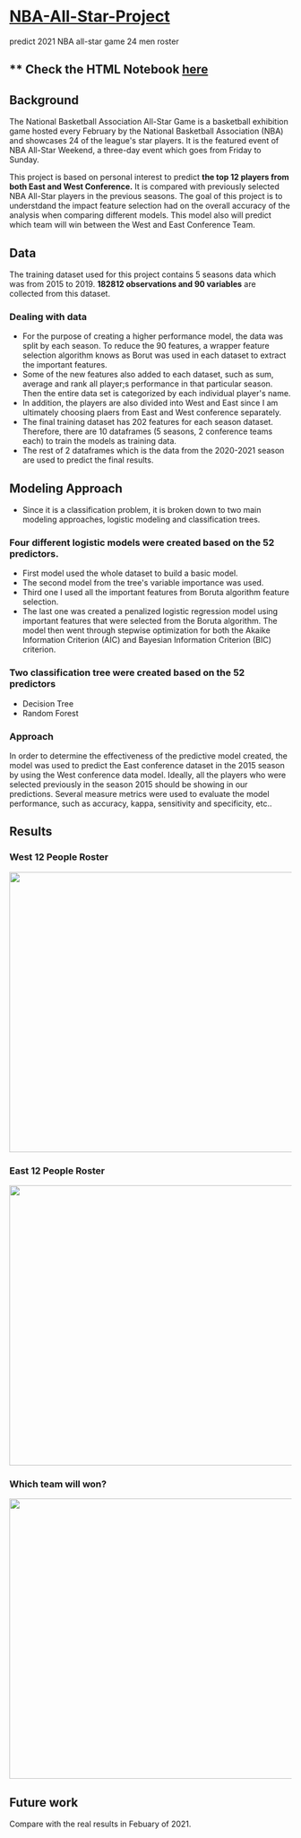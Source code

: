 # [NBA-All-Star-Project](https://haixiaolu.github.io/NBA-All-Star-Project/)
predict 2021 NBA all-star game 24 men roster

** Check the HTML Notebook [here](https://haixiaolu.github.io/NBA-All-Star-Project/)
---

  ## Background

  The National Basketball Association All-Star Game is a basketball exhibition game hosted every February by the National Basketball Association (NBA) and showcases 24 of the league's star players. It is the featured event of NBA All-Star Weekend, a three-day event which goes from Friday to Sunday.  

  This project is based on personal interest to predict **the top 12 players from both East and West Conference.** It is compared with previously selected NBA All-Star players in the previous seasons. The goal of this project is to understdand the impact feature selection had on the overall accuracy of the analysis when comparing different models. This model also will predict which team will win between the West and East Conference Team.


  ## Data

  The training dataset used for this project contains 5 seasons data which was from 2015 to 2019. **182812 observations and 90 variables** are collected from this dataset. 


  ### Dealing with data

  - For the purpose of creating a higher performance model, the data was split by each season. To reduce the 90 features, a wrapper feature selection algorithm knows as Borut was used in each dataset to extract the important features. 
  - Some of the new features also added to each dataset, such as sum, average and rank all player;s performance in that particular season. Then the entire data set is categorized by each individual player's name. 
  - In addition, the players are also divided into West and East since I am ultimately choosing plaers from East and West conference separately. 
  - The final training dataset has 202 features for each season dataset. Therefore, there are 10 dataframes (5 seasons, 2 conference teams each) to train the models as training data. 
  - The rest of 2 dataframes which is the data from the 2020-2021 season are used to predict the final results. 


  ##  Modeling Approach

  - Since it is a classification problem, it is broken down to two main modeling approaches, logistic modeling and classification trees. 

  ###  Four different logistic models were created based on the 52 predictors. 

  - First model used the whole dataset to build a basic model.
  - The second model from the tree's variable importance was used. 
  - Third one I used all the important features from Boruta algorithm feature selection. 
  - The last one was created a penalized logistic regression model using important features that were selected from the Boruta algorithm. The model then     went through stepwise optimization for both the Akaike Information Criterion (AIC) and Bayesian Information Criterion (BIC) criterion.   

  ### Two classification tree were created based on the 52 predictors

  - Decision Tree
  - Random Forest 

  ### Approach
  In order to determine the effectiveness of the predictive model created, the model was used to predict the East conference dataset in the 2015 season by using the West conference data model.  Ideally, all the players who were selected previously in the season 2015 should be showing in our predictions.  Several measure metrics were used to evaluate the model performance, such as accuracy, kappa, sensitivity and specificity, etc.. 




  ## Results

  ### West 12 People Roster
  <img src = "https://github.com/haixiaolu/NBA-all-star/blob/main/images/screenshot.png" width = "800" height = "500">
  
  
  ### East 12 People Roster
  
  <img src = "https://github.com/haixiaolu/NBA-all-star/blob/main/images/nba1.png" width = "800" height = "500" >
  
  
  ### Which team will won?
  <img src = "https://github.com/haixiaolu/NBA-all-star/blob/main/images/nba.png" width = "800" height = "500"> 


## Future work
Compare with the real results in Febuary of 2021. 


